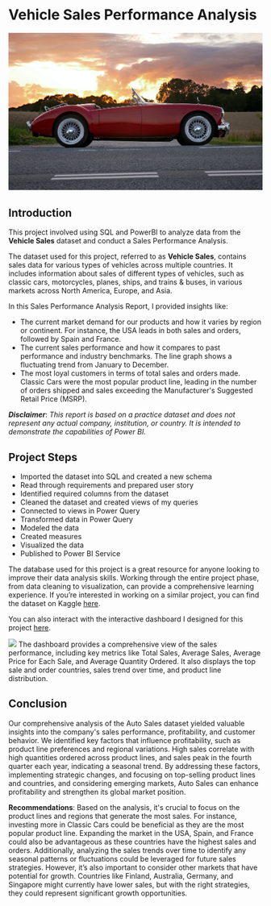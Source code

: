 # Vehicle Sales Performance Analysis

![](vehicle.jpg)

## Introduction
This project involved using SQL and PowerBI to analyze data from the **Vehicle Sales** dataset and conduct a Sales Performance Analysis.

The dataset used for this project, referred to as **Vehicle Sales**, contains sales data for various types of vehicles across multiple countries. It includes information about sales of different types of vehicles, such as classic cars, motorcycles, planes, ships, and trains & buses, in various markets across North America, Europe, and Asia.

In this Sales Performance Analysis Report, I provided insights like:
- The current market demand for our products and how it varies by region or continent. For instance, the USA leads in both sales and orders, followed by Spain and France.
- The current sales performance and how it compares to past performance and industry benchmarks. The line graph shows a fluctuating trend from January to December.
- The most loyal customers in terms of total sales and orders made. Classic Cars were the most popular product line, leading in the number of orders shipped and sales exceeding the Manufacturer's Suggested Retail Price (MSRP).

**_Disclaimer_**: _This report is based on a practice dataset and does not represent any actual company, institution, or country. It is intended to demonstrate the capabilities of Power BI._

## Project Steps
- Imported the dataset into SQL and created a new schema
- Read through requirements and prepared user story
- Identified required columns from the dataset
- Cleaned the dataset and created views of my queries
- Connected to views in Power Query
- Transformed data in Power Query
- Modeled the data
- Created measures
- Visualized the data
- Published to Power BI Service

The database used for this project is a great resource for anyone looking to improve their data analysis skills. Working through the entire project phase, from data cleaning to visualization, can provide a comprehensive learning experience. If you’re interested in working on a similar project, you can find the dataset on Kaggle [here](https://www.kaggle.com/datasets/ddosad/auto-sales-data).

You can also interact with the interactive dashboard I designed for this project [here](https://app.powerbi.com/view?r=eyJrIjoiNjQ0YmQzNGItYzUyZi00ODNmLWJiMjYtZmM5NjA0ZjA4NDA3IiwidCI6IjUxN2QzNTAyLTI5MDEtNGRlMi1hODdiLTk1YzUwN2E5YTA4OCJ9).

![](report.jpg)
The dashboard provides a comprehensive view of the sales performance, including key metrics like Total Sales, Average Sales, Average Price for Each Sale, and Average Quantity Ordered. It also displays the top sale and order countries, sales trend over time, and product line distribution.

## Conclusion

Our comprehensive analysis of the Auto Sales dataset yielded valuable insights into the company's sales performance, profitability, and customer behavior. We identified key factors that influence profitability, such as product line preferences and regional variations. High sales correlate with high quantities ordered across product lines, and sales peak in the fourth quarter each year, indicating a seasonal trend. By addressing these factors, implementing strategic changes, and focusing on top-selling product lines and countries, and considering emerging markets, Auto Sales can enhance profitability and strengthen its global market position.

**Recommendations**:
Based on the analysis, it's crucial to focus on the product lines and regions that generate the most sales. For instance, investing more in Classic Cars could be beneficial as they are the most popular product line. Expanding the market in the USA, Spain, and France could also be advantageous as these countries have the highest sales and orders. Additionally, analyzing the sales trends over time to identify any seasonal patterns or fluctuations could be leveraged for future sales strategies. However, it’s also important to consider other markets that have potential for growth. Countries like Finland, Australia, Germany, and Singapore might currently have lower sales, but with the right strategies, they could represent significant growth opportunities.
